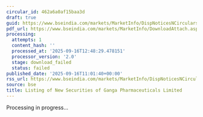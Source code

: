 ```yaml
---
circular_id: 462a6a0af15baa3d
draft: true
guid: https://www.bseindia.com/markets/MarketInfo/DispNoticesNCirculars.aspx?Noticeid={096B9D59-DDCB-437F-A9D3-31D884715741}&noticeno=20250916-27&dt=09/16/2025&icount=27&totcount=62&flag=0
pdf_url: https://www.bseindia.com/markets/MarketInfo/DownloadAttach.aspx?id=20250916-27&attachedId=
processing:
  attempts: 1
  content_hash: ''
  processed_at: '2025-09-16T12:48:29.478151'
  processor_version: '2.0'
  stage: download_failed
  status: failed
published_date: '2025-09-16T11:01:40+00:00'
rss_url: https://www.bseindia.com/markets/MarketInfo/DispNoticesNCirculars.aspx?Noticeid={096B9D59-DDCB-437F-A9D3-31D884715741}&noticeno=20250916-27&dt=09/16/2025&icount=27&totcount=62&flag=0
source: bse
title: Listing of New Securities of Ganga Pharmaceuticals Limited
---
```


Processing in progress...